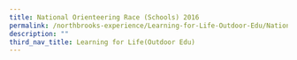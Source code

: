 ```yaml
---
title: National Orienteering Race (Schools) 2016
permalink: /northbrooks-experience/Learning-for-Life-Outdoor-Edu/National-Orienteering-Race-Schools/permalink/
description: ""
third_nav_title: Learning for Life(Outdoor Edu)
---
```

